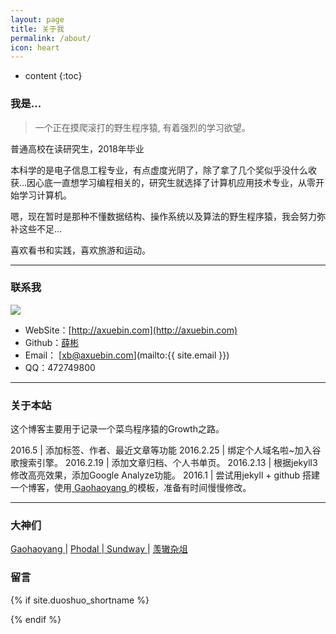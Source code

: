 ```yaml
---
layout: page
title: 关于我
permalink: /about/
icon: heart
---
```

* content
{:toc}

### 我是...

> 一个正在摸爬滚打的野生程序猿, 有着强烈的学习欲望。

普通高校在读研究生，2018年毕业  

本科学的是电子信息工程专业，有点虚度光阴了，除了拿了几个奖似乎没什么收获...因心底一直想学习编程相关的，研究生就选择了计算机应用技术专业，从零开始学习计算机。

嗯，现在暂时是那种不懂数据结构、操作系统以及算法的野生程序猿，我会努力弥补这些不足...

喜欢看书和实践，喜欢旅游和运动。

---

### 联系我

![](http://omufjr5bv.bkt.clouddn.com/QR_Code.jpg)

* WebSite：[http://axuebin.com](http://axuebin.com)
* Github：[薛彬](http://github.com/axuebin)
* Email： [xb@axuebin.com](mailto:{{ site.email }})
* QQ：472749800

---

### 关于本站   

这个博客主要用于记录一个菜鸟程序猿的Growth之路。

2016.5 | 添加标签、作者、最近文章等功能
2016.2.25 | 绑定个人域名啦~加入谷歌搜索引擎。
2016.2.19 | 添加文章归档、个人书单页。
2016.2.13 | 根据jekyll3修改高亮效果，添加Google Analyze功能。
2016.1 | 尝试用jekyll + github 搭建一个博客，使用[ Gaohaoyang ](http://gaohaoyang.github.io/) 的模板，准备有时间慢慢修改。
 
---

### 大神们

[ Gaohaoyang ](http://gaohaoyang.github.io/) | [ Phodal ](https://www.phodal.com/)|[ Sundway ](http://sundway.me/)| [ 羡辙杂俎 ](http://zhangwenli.com/blog/)

### 留言

{% if site.duoshuo_shortname %}
<!-- 多说评论框 start -->
<div class="ds-thread" data-thread-key="{{ site.url }}{{ page.url }}" data-title="{{page.title}}" data-url="{{ site.url }}{{ page.url }}"></div>
<!-- 多说评论框 end -->
{% endif %}
